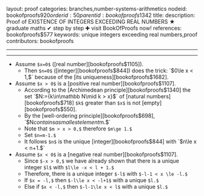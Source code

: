 layout: proof
categories: branches,number-systems-arithmetics
nodeid: bookofproofs$920
orderid: 50
parentid: bookofproofs$1342
title: 
description: Proof of EXISTENCE OF INTEGERS EXCEEDING REAL NUMBERS ★ graduate maths ✔ step by step ✚ visit BookOfProofs now!
references: bookofproofs$577
keywords: unique integers exceeding real numbers,proof
contributors: bookofproofs

---


---

* Assume `$x=0$` ([real number][bookofproofs$1105]).
   * Then `$n=0$` ([integer][bookofproofs$844]) does the trick: `$0\le x < 1,$` because of the [its uniqueness][bookofproofs$1682].
* Assume `$x > 0$` is a [positive real number][bookofproofs$1107].
   * According to the [Archimedean principle][bookofproofs$1340] the set `$N:=\{k\in\mathbb N\mid k > x\}$` of [natural numbers][bookofproofs$718] `$k$` greater than `$x$` is not [empty][bookofproofs$550].
   * By the [well-ordering principle][bookofproofs$698], `$N$` contains a smallest element `$m.$`
   * Note that `$m > x > 0,$` therefore `$m\ge 1.$` 
   * Set `$n=m-1.$`
   * It follows `$n$` is the unique [integer][bookofproofs$844] with `$n\le x < n+1.$`
* Assume `$x < 0$` is a [negative real number][bookofproofs$1107].
   * Since `$-x > 0,$` we have already shown that there is a unique integer `$l$` with `$l\le -x < l + 1.$` 
   * Therefore, there is a unique integer `$-l$` with `$-l-1 < x \le -l.$`  
   * If `$x = -l,$` then `$-l\le x < -l+1$` with a unique `$l.$`
   * Else if `$x < -l,$` then `$-l-1\le x < l$` with a unique `$l.$`
